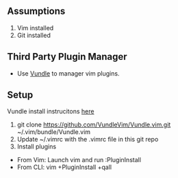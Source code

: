 ## Assumptions
1. Vim installed
2. Git installed

## Third Party Plugin Manager
- Use [Vundle](https://github.com/VundleVim/Vundle.vim) to manager vim plugins. 

## Setup
Vundle install instrucitons [here](https://github.com/VundleVim/Vundle.vim)
1. git clone https://github.com/VundleVim/Vundle.vim.git ~/.vim/bundle/Vundle.vim
2. Update ~/.vimrc with the .vimrc file in this git repo
3. Install plugins
  * From Vim: Launch vim and run :PluginInstall
  * From CLI: vim +PluginInstall +qall
